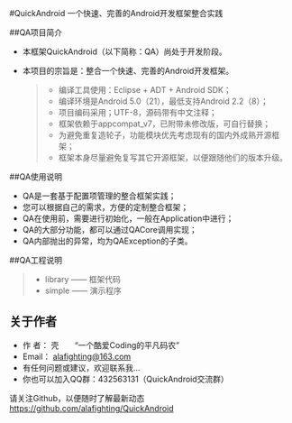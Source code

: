 #QuickAndroid
一个快速、完善的Android开发框架整合实践


##QA项目简介
* 本框架QuickAndroid（以下简称：QA）尚处于开发阶段。
* 本项目的宗旨是：整合一个快速、完善的Android开发框架。

  > * 编译工具使用：Eclipse + ADT + Android SDK；
  > * 编译环境是Android 5.0（21），最低支持Android 2.2（8）；
  > * 项目编码采用；UTF-8，源码带有中文注释；
  > * 框架依赖于appcompat_v7，已附带未修改版，可自行替换；
  > * 为避免重复造轮子，功能模块优先考虑现有的国内外成熟开源框架；
  > * 框架本身尽量避免复写其它开源框架，以便跟随他们的版本升级。


##QA使用说明
* QA是一套基于配置项管理的整合框架实践；
* 您可以根据自己的需求，方便的定制整合框架；
* QA在使用前，需要进行初始化，一般在Application中进行；
* QA的大部分功能，都可以通过QACore调用实现；
* QA内部抛出的异常，均为QAException的子类。


##QA工程说明
> * library   —— 框架代码
> * simple    —— 演示程序


## 关于作者
* 作 者： 壳　　“一个酷爱Coding的平凡码农”
* Email： <alafighting@163.com>
* 有任何问题或建议，欢迎联系我...
* 你也可以加入QQ群：432563131（QuickAndroid交流群）


请关注Github，以便随时了解最新动态
https://github.com/alafighting/QuickAndroid

